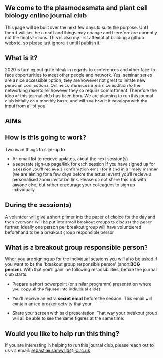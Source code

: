 ## Welcome to the plasmodesmata and plant cell biology online journal club

This page will be built over the next few days to suite the purpose. Until then it will just be a draft and things may change and therefore are currently not the final versions. 
This is also my first attempt at building a github website, so please just ignore it until I publish it. 

## What is it?
2020 is turning out quite bleak in regards to conferences and other face-to-face opportunities to meet other people and network. Yes, seminar series are a nice accessible option, they are however not great to initate new personal connections. Online conferences are a nice addition to the networking repertoire, however they do require committment. Therefore the ideo of this journal club has been born.
We are planning to run this journal club initially on a monthly basis, and will see how it it develops with the input from all of you.

## AIMs


## How is this going to work?
Two main things to sign-up to: 
- An email list to recieve updates, about the next session(s)
- a seperate sign-up page/link for each session
If you have signed up for a session you'll recieve a confirmation email for it and in a timely manner (we are aiming for a few days before the actual event) you'll recieve a personalised zoom invitation link. 
Please do not share this link with anyone else, but rather encourage your colleagues to sign up individually. 

## During the session(s)
A volunteer will give a short primer into the paper of choice for the day and then everyone will be put into small breakout groups to discuss the paper further. 
Ideally one person per breakout group will have volunteered beforehand to be a breakout group responsible person. 


## What is a breakout group responsible person? 
When you are signing up for the individual sessions you will also be asked if you want to be the 'breakout group responsible person' (short **BOG person**).
With that you'll gain the following resonsibilities, before the journal club starts:
- Prepare a short powerpoint (or similar programm) presentation where you copy all the figures into individual slides
- You'll receive an extra **secret email** before the session. This email will contain an ice breaker activity that your 

- Share your screen with said presentation. That way your breakout group will all be able to see the same figures at the same time.



## Would you like to help run this thing?
If you are interesting in helping to run this journal club, please reach out to us via email: sebastian.samwald@jic.ac.uk
